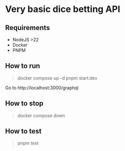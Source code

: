 # Very basic dice betting API

## Requirements

- NodeJS >22
- Docker
- PNPM

## How to run

> docker compose up -d
> pnpm start:dev

Go to http://localhost:3000/graphql

## How to stop

> docker compose down

## How to test

> pnpm test
